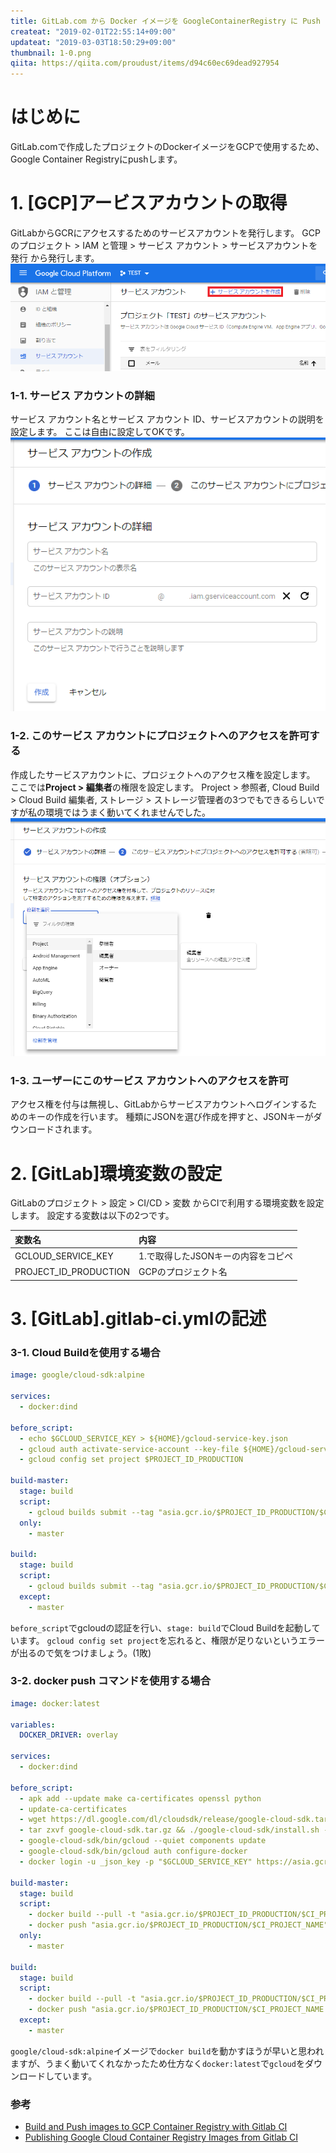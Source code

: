 ```yaml
---
title: GitLab.com から Docker イメージを GoogleContainerRegistry に Push する
createat: "2019-02-01T22:55:14+09:00"
updateat: "2019-03-03T18:50:29+09:00"
thumbnail: 1-0.png
qiita: https://qiita.com/proudust/items/d94c60ec69dead927954
---
```


# はじめに
GitLab.comで作成したプロジェクトのDockerイメージをGCPで使用するため、Google Container Registryにpushします。

# 1. [GCP]アービスアカウントの取得
GitLabからGCRにアクセスするためのサービスアカウントを発行します。
GCPのプロジェクト > IAM と管理 > サービス アカウント > サービスアカウントを発行 から発行します。
![1-0.png](1-0.png)

### 1-1. サービス アカウントの詳細
サービス アカウント名とサービス アカウント ID、サービスアカウントの説明を設定します。
ここは自由に設定してOKです。
![1-1.png](1-1.png)

### 1-2. このサービス アカウントにプロジェクトへのアクセスを許可する
作成したサービスアカウントに、プロジェクトへのアクセス権を設定します。
ここでは**Project > 編集者**の権限を設定します。
Project > 参照者, Cloud Build > Cloud Build 編集者, ストレージ > ストレージ管理者の3つでもできるらしいですが私の環境ではうまく動いてくれませんでした。
![1-2.png](1-2.png)

### 1-3. ユーザーにこのサービス アカウントへのアクセスを許可
アクセス権を付与は無視し、GitLabからサービスアカウントへログインするためのキーの作成を行います。
種類にJSONを選び作成を押すと、JSONキーがダウンロードされます。

# 2. [GitLab]環境変数の設定
GitLabのプロジェクト > 設定 > CI/CD > 変数 からCIで利用する環境変数を設定します。
設定する変数は以下の2つです。

| 変数名                | 内容                               |
| :-------------------- | :--------------------------------- |
| GCLOUD_SERVICE_KEY    | 1.で取得したJSONキーの内容をコピペ |
| PROJECT_ID_PRODUCTION | GCPのプロジェクト名                |


# 3. [GitLab].gitlab-ci.ymlの記述


### 3-1. Cloud Buildを使用する場合
``` yaml:.gitlab-ci.yml
image: google/cloud-sdk:alpine

services:
  - docker:dind

before_script:
  - echo $GCLOUD_SERVICE_KEY > ${HOME}/gcloud-service-key.json
  - gcloud auth activate-service-account --key-file ${HOME}/gcloud-service-key.json
  - gcloud config set project $PROJECT_ID_PRODUCTION

build-master:
  stage: build
  script:
    - gcloud builds submit --tag "asia.gcr.io/$PROJECT_ID_PRODUCTION/$CI_PROJECT_NAME" .
  only:
    - master

build:
  stage: build
  script:
    - gcloud builds submit --tag "asia.gcr.io/$PROJECT_ID_PRODUCTION/$CI_PROJECT_NAME:$CI_COMMIT_REF_SLUG" .
  except:
    - master
```
`before_script`でgcloudの認証を行い、`stage: build`でCloud Buildを起動しています。
`gcloud config set project`を忘れると、権限が足りないというエラーが出るので気をつけましょう。(1敗)

### 3-2. docker push コマンドを使用する場合
``` yaml:.gitlab-ci.yml
image: docker:latest

variables:
  DOCKER_DRIVER: overlay
  
services:
  - docker:dind

before_script:
  - apk add --update make ca-certificates openssl python
  - update-ca-certificates
  - wget https://dl.google.com/dl/cloudsdk/release/google-cloud-sdk.tar.gz
  - tar zxvf google-cloud-sdk.tar.gz && ./google-cloud-sdk/install.sh --usage-reporting=false --path-update=true
  - google-cloud-sdk/bin/gcloud --quiet components update
  - google-cloud-sdk/bin/gcloud auth configure-docker
  - docker login -u _json_key -p "$GCLOUD_SERVICE_KEY" https://asia.gcr.io

build-master:
  stage: build
  script:
    - docker build --pull -t "asia.gcr.io/$PROJECT_ID_PRODUCTION/$CI_PROJECT_NAME" .
    - docker push "asia.gcr.io/$PROJECT_ID_PRODUCTION/$CI_PROJECT_NAME"
  only:
    - master

build:
  stage: build
  script:
    - docker build --pull -t "asia.gcr.io/$PROJECT_ID_PRODUCTION/$CI_PROJECT_NAME:$CI_COMMIT_REF_SLUG" .
    - docker push "asia.gcr.io/$PROJECT_ID_PRODUCTION/$CI_PROJECT_NAME:$CI_COMMIT_REF_SLUG"
  except:
    - master
```
`google/cloud-sdk:alpine`イメージで`docker build`を動かすほうが早いと思われますが、うまく動いてくれなかったため仕方なく`docker:latest`で`gcloud`をダウンロードしています。


### 参考

- [Build and Push images to GCP Container Registry with Gitlab CI](https://gist.github.com/foklepoint/2f9087375830068ec032ef326d93f423#gistcomment-2629289)
- [Publishing Google Cloud Container Registry Images from Gitlab CI](
https://medium.com/@gaforres/publishing-google-cloud-container-registry-images-from-gitlab-ci-23c45356ff0e)
